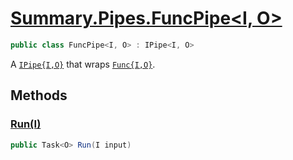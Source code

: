 # [Summary.Pipes.FuncPipe<I, O>](../src/Core/Pipes/FuncPipe.cs#L5)
```cs
public class FuncPipe<I, O> : IPipe<I, O>
```

A [`IPipe{I,O}`](./IPipe{I,O}.md) that wraps [`Func{I,O}`](./Func{I,O}.md).

## Methods
### [Run(I)](../src/Core/Pipes/FuncPipe.cs#L15)
```cs
public Task<O> Run(I input)
```


